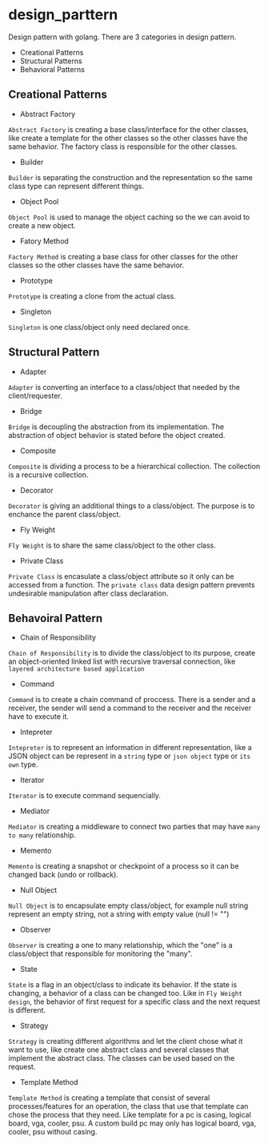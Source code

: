 # design_parttern
Design pattern with golang. There are 3 categories in design pattern.

- Creational Patterns
- Structural Patterns
- Behavioral Patterns

## Creational Patterns
- Abstract Factory

`Abstract Factory` is creating a base class/interface for the other classes, like create a template for the other classes so the other classes have the same behavior. The factory class is responsible for the other classes.

- Builder

`Builder` is separating the construction and the representation so the same class type can represent different things.

- Object Pool

`Object Pool` is used to manage the object caching so the we can avoid to create a new object.

- Fatory Method

`Factory Method` is creating a base class for other classes for the other classes so the other classes have the same behavior.

- Prototype

`Prototype` is creating a clone from the actual class.

- Singleton

`Singleton` is one class/object only need declared once.

## Structural Pattern
- Adapter

`Adapter` is converting an interface to a class/object that needed by the client/requester.

- Bridge

`Bridge` is decoupling the abstraction from its implementation. The abstraction of object behavior is stated before the object created.

- Composite

`Composite` is dividing a process to be a hierarchical collection. The collection is a recursive collection.

- Decorator

`Decorator` is giving an additional things to a class/object. The purpose is to enchance the parent class/object.

- Fly Weight

`Fly Weight` is to share the same class/object to the other class.

- Private Class

`Private Class` is encasulate a class/object attribute so it only can be accessed from a function. The `private class` data design pattern prevents undesirable manipulation after class declaration.

## Behavoiral Pattern
- Chain of Responsibility

`Chain of Responsibility` is to divide the class/object to its purpose, create an object-oriented linked list with recursive traversal connection, like `layered architecture based application`

- Command

`Command` is to create a chain command of proccess. There is a sender and a receiver, the sender will send a command to the receiver and the receiver have to execute it.

- Intepreter

`Intepreter` is to represent an information in different representation, like a JSON object can be represent in a `string` type or `json object` type or `its own` type.

- Iterator

`Iterator` is to execute command sequencially.

- Mediator

`Mediator` is creating a middleware to connect two parties that may have `many to many` relationship.

- Memento

`Memento` is creating a snapshot or checkpoint of a process so it can be changed back (undo or rollback).

- Null Object

`Null Object` is to encapsulate empty class/object, for example null string represent an empty string, not a string with empty value (null != "")

- Observer

`Observer` is creating a one to many relationship, which the "one" is a class/object that responsible for monitoring the "many".

- State

`State` is a flag in an object/class to indicate its behavior. If the state is changing, a behavior of a class can be changed too. Like in `Fly Weight design`, the behavior of first request for a specific class and the next request is different.

- Strategy

`Strategy` is creating different algorithms and let the client chose what it want to use, like create one abstract class and several classes that implement the abstract class. The classes can be used based on the request.

- Template Method

`Template Method` is creating a template that consist of several processes/features for an operation, the class that use that template can chose the process that they need. Like template for a pc is casing, logical board, vga, cooler, psu. A custom build pc may only has logical board, vga, cooler, psu without casing.
